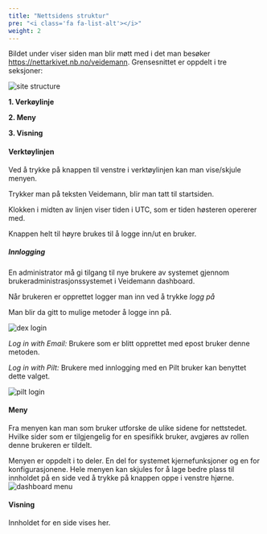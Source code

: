 ```yaml
---
title: "Nettsidens struktur"
pre: "<i class='fa fa-list-alt'></i>"
weight: 2
---
```


Bildet under viser siden man blir møtt med i det man besøker https://nettarkivet.nb.no/veidemann.
Grensesnittet er oppdelt i tre seksjoner:

![site structure](images/veidemann_dashboard_overview.png)

**1. Verkøylinje** 

**2. Meny**

**3. Visning**

#### Verktøylinjen

Ved å trykke på knappen til venstre i verktøylinjen kan man vise/skjule menyen.

Trykker man på teksten Veidemann, blir man tatt til startsiden.

Klokken i midten av linjen viser tiden i UTC, som er tiden høsteren opererer med.

Knappen helt til høyre brukes til å logge inn/ut en bruker.

##### Innlogging

En administrator må gi tilgang til nye brukere av systemet gjennom brukeradministrasjonssystemet i 
Veidemann dashboard.

Når brukeren er opprettet logger man inn ved å trykke *logg på*
  

Man blir da gitt to mulige metoder å logge inn på.

![dex login](images/veidemann_dashboard_login_dex.png)

*Log in with Email:* Brukere som er blitt opprettet med epost bruker denne metoden.

*Log in with Pilt:* Brukere med innlogging med en Pilt bruker kan benyttet dette valget.

![pilt login](images/veidemann_dashboard_login_pilt.png)


#### Meny

Fra menyen kan man som bruker utforske de ulike sidene for nettstedet.
Hvilke sider som er tilgjengelig for en spesifikk bruker, avgjøres av
rollen denne brukeren er tildelt.

Menyen er oppdelt i to deler. En del for systemet kjernefunksjoner og en for konfigurasjonene.
Hele menyen kan skjules for å lage bedre plass til innholdet på en side ved å trykke på knappen 
oppe i venstre hjørne.
![dashboard menu](images/veidemann_dashboard_menu.png)


#### Visning

Innholdet for en side vises her.